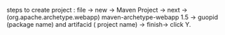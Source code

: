 steps to create project : 
file -> new -> Maven Project -> next ->(org.apache.archetype.webapp) maven-archetype-webapp 1.5 -> guopid (package name) and artifacid ( project name) -> finish-> click Y.


 
